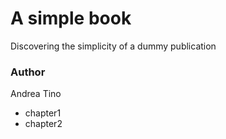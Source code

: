# A simple book
Discovering the simplicity of a dummy publication

### Author
Andrea Tino

- chapter1
- chapter2